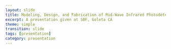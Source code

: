 ```yaml
---
layout: slide
title: Modeling, Design, and Fabrication of Mid-Wave Infrared Photodetectors
excerpt: A presentation given at SBF, Goleta CA
theme: simple
transition: slide
tags: [presentation]
category: presentation
---
```


<section data-markdown data-background-image="https://brendanmarozas.github.io/images/PresentSBF2020/Slide1.png" 
data-background-size="contain" data-transition="slide-in fade-out"></section>

<section data-markdown data-background-image="https://brendanmarozas.github.io/images/PresentSBF2020/Slide2.png" 
data-background-size="contain" data-transition="slide-in fade-out"></section>

<section data-markdown data-background-image="https://brendanmarozas.github.io/images/PresentSBF2020/Slide3.png" 
data-background-size="contain" data-transition="slide-in fade-out"></section>

<section data-markdown data-background-image="https://brendanmarozas.github.io/images/PresentSBF2020/Slide4.png" 
data-background-size="contain" data-transition="slide-in fade-out"></section>

<section data-markdown data-background-image="https://brendanmarozas.github.io/images/PresentSBF2020/Slide5.png" 
data-background-size="contain" data-transition="slide-in fade-out"></section>

<section data-markdown data-background-image="https://brendanmarozas.github.io/images/PresentSBF2020/Slide6.png" 
data-background-size="contain" data-transition="slide-in fade-out"></section>

<section data-markdown data-background-image="https://brendanmarozas.github.io/images/PresentSBF2020/Slide7.png" 
data-background-size="contain" data-transition="slide-in fade-out"></section>

<section data-markdown data-background-image="https://brendanmarozas.github.io/images/PresentSBF2020/Slide8.png" 
data-background-size="contain" data-transition="slide-in fade-out"></section>

<section data-markdown data-background-image="https://brendanmarozas.github.io/images/PresentSBF2020/Slide9.png" 
data-background-size="contain" data-transition="slide-in fade-out"></section>

<section data-markdown data-background-image="https://brendanmarozas.github.io/images/PresentSBF2020/Slide10.png" 
data-background-size="contain" data-transition="slide-in fade-out"></section>

<section data-markdown data-background-image="https://brendanmarozas.github.io/images/PresentSBF2020/Slide11.png" 
data-background-size="contain" data-transition="slide-in fade-out"></section>

<section data-markdown data-background-image="https://brendanmarozas.github.io/images/PresentSBF2020/Slide12.png" 
data-background-size="contain" data-transition="slide-in fade-out"></section>

<section data-markdown data-background-image="https://brendanmarozas.github.io/images/PresentSBF2020/Slide13.png" 
data-background-size="contain" data-transition="slide-in fade-out"></section>

<section data-markdown data-background-image="https://brendanmarozas.github.io/images/PresentSBF2020/Slide14.png" 
data-background-size="contain" data-transition="slide-in fade-out"></section>

<section data-markdown data-background-image="https://brendanmarozas.github.io/images/PresentSBF2020/Slide15.png" 
data-background-size="contain" data-transition="slide-in fade-out"></section>

<section data-markdown data-background-image="https://brendanmarozas.github.io/images/PresentSBF2020/Slide16.png" 
data-background-size="contain" data-transition="slide-in fade-out"></section>

<section data-markdown data-background-image="https://brendanmarozas.github.io/images/PresentSBF2020/Slide17.png" 
data-background-size="contain" data-transition="slide-in fade-out"></section>

<section data-markdown data-background-image="https://brendanmarozas.github.io/images/PresentSBF2020/Slide18.png" 
data-background-size="contain" data-transition="slide-in fade-out"></section>

<section data-markdown data-background-image="https://brendanmarozas.github.io/images/PresentSBF2020/Slide19.png" 
data-background-size="contain" data-transition="slide-in fade-out"></section>

<section data-markdown data-background-image="https://brendanmarozas.github.io/images/PresentSBF2020/Slide20.png" 
data-background-size="contain" data-transition="slide-in fade-out"></section>

<section data-markdown data-background-image="https://brendanmarozas.github.io/images/PresentSBF2020/Slide21.png" 
data-background-size="contain" data-transition="slide-in fade-out"></section>

<section data-markdown data-background-image="https://brendanmarozas.github.io/images/PresentSBF2020/Slide22.png" 
data-background-size="contain" data-transition="slide-in fade-out"></section>

<section data-markdown data-background-image="https://brendanmarozas.github.io/images/PresentSBF2020/Slide23.png" 
data-background-size="contain" data-transition="slide-in fade-out"></section>

<section data-markdown data-background-image="https://brendanmarozas.github.io/images/PresentSBF2020/Slide24.png" 
data-background-size="contain" data-transition="slide-in fade-out"></section>

<section data-markdown data-background-image="https://brendanmarozas.github.io/images/PresentSBF2020/Slide25.png" 
data-background-size="contain" data-transition="slide-in fade-out"></section>

<section data-markdown data-background-image="https://brendanmarozas.github.io/images/PresentSBF2020/Slide26.png" 
data-background-size="contain" data-transition="slide-in fade-out"></section>

<section data-markdown data-background-image="https://brendanmarozas.github.io/images/PresentSBF2020/Slide27.png" 
data-background-size="contain" data-transition="slide-in fade-out"></section>

<section data-markdown data-background-image="https://brendanmarozas.github.io/images/PresentSBF2020/Slide28.png" 
data-background-size="contain" data-transition="slide-in fade-out"></section>

<section data-markdown data-background-image="https://brendanmarozas.github.io/images/PresentSBF2020/Slide29.png" 
data-background-size="contain" data-transition="slide-in fade-out"></section>

<section data-markdown data-background-image="https://brendanmarozas.github.io/images/PresentSBF2020/Slide30.png" 
data-background-size="contain" data-transition="slide-in fade-out"></section>

<section data-markdown data-background-image="https://brendanmarozas.github.io/images/PresentSBF2020/Slide31.png" 
data-background-size="contain" data-transition="slide-in fade-out"></section>

<section data-markdown data-background-image="https://brendanmarozas.github.io/images/PresentSBF2020/Slide32.png" 
data-background-size="contain" data-transition="slide-in fade-out"></section>

<section data-markdown data-background-image="https://brendanmarozas.github.io/images/PresentSBF2020/Slide33.png" 
data-background-size="contain" data-transition="slide-in fade-out"></section>

<section data-markdown data-background-image="https://brendanmarozas.github.io/images/PresentSBF2020/Slide34.png" 
data-background-size="contain" data-transition="slide-in fade-out"></section>

<section data-markdown data-background-image="https://brendanmarozas.github.io/images/PresentSBF2020/Slide35.png" 
data-background-size="contain" data-transition="slide-in fade-out"></section>

<section data-markdown data-background-image="https://brendanmarozas.github.io/images/PresentSBF2020/Slide36.png" 
data-background-size="contain" data-transition="slide-in fade-out"></section>

<section data-markdown data-background-image="https://brendanmarozas.github.io/images/PresentSBF2020/Slide37.png" 
data-background-size="contain" data-transition="slide-in fade-out"></section>

<section data-markdown data-background-image="https://brendanmarozas.github.io/images/PresentSBF2020/Slide38.png" 
data-background-size="contain" data-transition="slide-in fade-out"></section>

<section data-markdown data-background-image="https://brendanmarozas.github.io/images/PresentSBF2020/Slide39.png" 
data-background-size="contain" data-transition="slide-in fade-out"></section>

<section data-markdown data-background-image="https://brendanmarozas.github.io/images/PresentSBF2020/Slide40.png" 
data-background-size="contain" data-transition="slide-in fade-out"></section>

<section data-markdown data-background-image="https://brendanmarozas.github.io/images/PresentSBF2020/Slide41.png" 
data-background-size="contain" data-transition="slide-in fade-out"></section>

<section data-markdown data-background-image="https://brendanmarozas.github.io/images/PresentSBF2020/Slide42.png" 
data-background-size="contain" data-transition="slide-in fade-out"></section>

<section data-markdown data-background-image="https://brendanmarozas.github.io/images/PresentSBF2020/Slide43.png" 
data-background-size="contain" data-transition="slide-in fade-out"></section>

<section data-markdown data-background-image="https://brendanmarozas.github.io/images/PresentSBF2020/Slide44.png" 
data-background-size="contain" data-transition="slide-in fade-out"></section>

<section data-markdown data-background-image="https://brendanmarozas.github.io/images/PresentSBF2020/Slide45.png" 
data-background-size="contain" data-transition="slide-in fade-out"></section>

<section data-markdown data-background-image="https://brendanmarozas.github.io/images/PresentSBF2020/Slide46.png" 
data-background-size="contain" data-transition="slide-in fade-out"></section>

<section data-markdown data-background-image="https://brendanmarozas.github.io/images/PresentSBF2020/Slide47.png" 
data-background-size="contain" data-transition="slide-in fade-out"></section>

<section data-markdown data-background-image="https://brendanmarozas.github.io/images/PresentSBF2020/Slide48.png" 
data-background-size="contain" data-transition="slide-in fade-out"></section>

<section data-markdown data-background-image="https://brendanmarozas.github.io/images/PresentSBF2020/Slide49.png" 
data-background-size="contain" data-transition="slide-in fade-out"></section>

<section data-markdown data-background-image="https://brendanmarozas.github.io/images/PresentSBF2020/Slide50.png" 
data-background-size="contain" data-transition="slide-in fade-out"></section>
